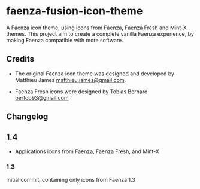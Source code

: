 # faenza-fusion-icon-theme

A Faenza icon theme, using icons from Faenza, Faenza Fresh and Mint-X themes. This project aim to create a complete vanilla Faenza experience, by making Faenza compatible with more software.

## Credits

- The original Faenza icon theme was designed and developed by Matthieu James <matthieu.james@gmail.com>.

- Faenza Fresh icons were designed by Tobias Bernard <bertob93@gmail.com>


## Changelog

## 1.4

- Applications icons from Faenza, Faenza Fresh, and Mint-X

### 1.3

Initial commit, containing only icons from Faenza 1.3
